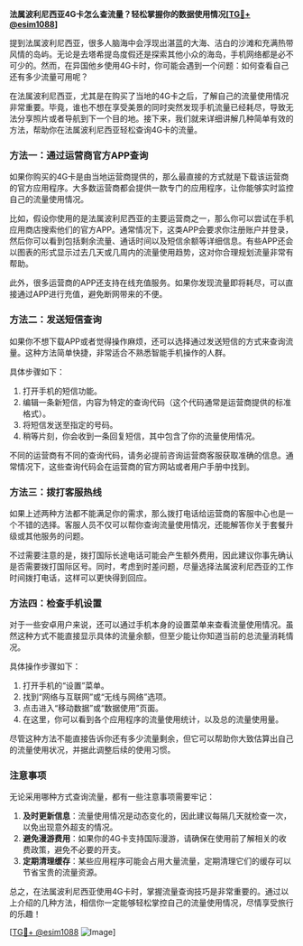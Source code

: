**法属波利尼西亚4G卡怎么查流量？轻松掌握你的数据使用情况[[TG💪+ @esim1088](https://t.me/s/esim1088)]**

提到法属波利尼西亚，很多人脑海中会浮现出湛蓝的大海、洁白的沙滩和充满热带风情的岛屿。无论是去塔希提岛度假还是探索其他小众的海岛，手机网络都是必不可少的。然而，在异国他乡使用4G卡时，你可能会遇到一个问题：如何查看自己还有多少流量可用呢？

在法属波利尼西亚，尤其是在购买了当地的4G卡之后，了解自己的流量使用情况非常重要。毕竟，谁也不想在享受美景的同时突然发现手机流量已经耗尽，导致无法分享照片或者导航到下一个目的地。接下来，我们就来详细讲解几种简单有效的方法，帮助你在法属波利尼西亚轻松查询4G卡的流量。

### 方法一：通过运营商官方APP查询

如果你购买的4G卡是由当地运营商提供的，那么最直接的方式就是下载该运营商的官方应用程序。大多数运营商都会提供一款专门的应用程序，让你能够实时监控自己的流量使用情况。

比如，假设你使用的是法属波利尼西亚的主要运营商之一，那么你可以尝试在手机应用商店搜索他们的官方APP。通常情况下，这类APP会要求你注册账户并登录，然后你可以看到包括剩余流量、通话时间以及短信余额等详细信息。有些APP还会以图表的形式显示过去几天或几周内的流量使用趋势，这对你合理规划流量非常有帮助。

此外，很多运营商的APP还支持在线充值服务。如果你发现流量即将耗尽，可以直接通过APP进行充值，避免断网带来的不便。

### 方法二：发送短信查询

如果你不想下载APP或者觉得操作麻烦，还可以选择通过发送短信的方式来查询流量。这种方法简单快捷，非常适合不熟悉智能手机操作的人群。

具体步骤如下：
1. 打开手机的短信功能。
2. 编辑一条新短信，内容为特定的查询代码（这个代码通常是运营商提供的标准格式）。
3. 将短信发送至指定的号码。
4. 稍等片刻，你会收到一条回复短信，其中包含了你的流量使用情况。

不同的运营商有不同的查询代码，请务必提前咨询运营商客服获取准确的信息。通常情况下，这些查询代码会在运营商的官方网站或者用户手册中找到。

### 方法三：拨打客服热线

如果上述两种方法都不能满足你的需求，那么拨打电话给运营商的客服中心也是一个不错的选择。客服人员不仅可以帮你查询流量使用情况，还能解答你关于套餐升级或其他服务的问题。

不过需要注意的是，拨打国际长途电话可能会产生额外费用，因此建议你事先确认是否需要拨打国际区号。同时，考虑到时差问题，尽量选择法属波利尼西亚的工作时间拨打电话，这样可以更快得到回应。

### 方法四：检查手机设置

对于一些安卓用户来说，还可以通过手机本身的设置菜单来查看流量使用情况。虽然这种方式不能直接显示具体的流量余额，但至少能让你知道当前的总流量消耗情况。

具体操作步骤如下：
1. 打开手机的“设置”菜单。
2. 找到“网络与互联网”或“无线与网络”选项。
3. 点击进入“移动数据”或“数据使用”页面。
4. 在这里，你可以看到各个应用程序的流量使用统计，以及总的流量使用量。

尽管这种方法不能直接告诉你还有多少流量剩余，但它可以帮助你大致估算出自己的流量使用状况，并据此调整后续的使用习惯。

### 注意事项

无论采用哪种方式查询流量，都有一些注意事项需要牢记：

1. **及时更新信息**：流量使用情况是动态变化的，因此建议每隔几天就检查一次，以免出现意外超支的情况。
2. **避免漫游费用**：如果你的4G卡支持国际漫游，请确保在使用前了解相关的收费政策，避免不必要的开支。
3. **定期清理缓存**：某些应用程序可能会占用大量流量，定期清理它们的缓存可以节省宝贵的流量资源。

总之，在法属波利尼西亚使用4G卡时，掌握流量查询技巧是非常重要的。通过以上介绍的几种方法，相信你一定能够轻松掌控自己的流量使用情况，尽情享受旅行的乐趣！

[[TG💪+ @esim1088](https://t.me/s/esim1088) ![Image](https://i.postimg.cc/4NQfJmqS/Snipaste-2025-05-13-00-14-12.png)]